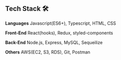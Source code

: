 ## Tech Stack 🛠

**Languages**   Javascript(ES6+), Typescript, HTML, CSS

**Front-End**   React(hooks), Redux, styled-components

**Back-End**   Node.js, Express, MySQL, Sequeilize

**Others**   AWS(EC2, S3, RDS), Git, Postman
